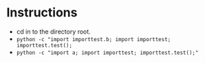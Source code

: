 # Instructions
 - cd in to the directory root.
 - `python -c "import importtest.b; import importtest; importtest.test();`
 - `python -c "import a; import importtest; importtest.test();"`

